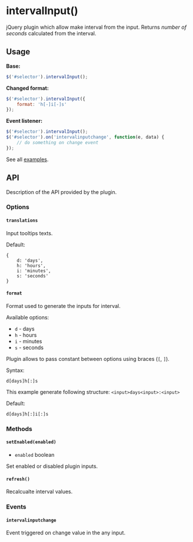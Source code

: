 # intervalInput()
jQuery plugin which allow make interval from the input. Returns _number of seconds_ calculated from the interval.

## Usage

__Base:__
```js
$('#selector').intervalInput();
```

__Changed format:__
```js
$('#selector').intervalInput({
    format: 'h[-]i[-]s'
});
```

__Event listener:__
```js
$('#selector').intervalInput();
$('#selector').on('intervalinputchange', function(e, data) {
    // do something on change event
});
```

See all [examples](http://github.softol.pl/examples/interval-input/index.html).

## API

Description of the API provided by the plugin.

### Options

#### `translations`

Input tooltips texts.

Default:
```
{
    d: 'days',
    h: 'hours',
    i: 'minutes',
    s: 'seconds'
}
```

#### `format`

Format used to generate the inputs for interval.

Available options:
* `d` - days
* `h` - hours
* `i` - minutes
* `s` - seconds

Plugin allows to pass constant between options using braces (`[`, `]`).

Syntax:

`d[days]h[:]s`

This example generate following structure: `<input>days<input>:<input>`

Default:
```
d[days]h[:]i[:]s
```

### Methods

#### `setEnabled(enabled)`

* `enabled` boolean

Set enabled or disabled plugin inputs.

#### `refresh()`

Recalcualte interval values.

### Events

#### `intervalinputchange`

Event triggered on change value in the any input.
